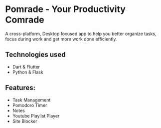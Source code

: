 # Pomrade - Your Productivity Comrade
A cross-platform, Desktop focused app to help you better organize tasks, focus during work and get more work done efficiently.

## Technologies used
- Dart & Flutter 
- Python & Flask

## Features:
- Task Management
- Pomodoro Timer
- Notes
- Youtube Playlist Player
- Site Blocker

